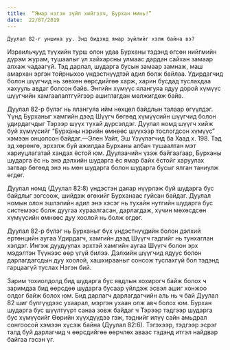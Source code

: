 ```yaml
---
title:  “Ямар нэгэн зүйл хийгээч, Бурхан минь!”
date:  22/07/2019
---
```


`Дуулал 82-г уншина уу. Энд бидэнд ямар зүйлийг хэлж байна вэ?`

Израильчууд түүхийн турш олон удаа Бурханы тэдэнд өгсөн нийгмийн дүрэм журам, тушаалыг үл хайхарсны улмаас дардан сайхан замаар алхаж чадаагүй. Тэд дарлал, шударга бусын замаар замнаж, маш амархан эргэн тойрныхоо үндэстнүүдтэй адил болж байлаа. Удирдагчид болон шүүгчид нь зөвхөн өөрсдийгөө харж, харин бусдад туслахдаа хахууль авдаг болсон байв. Энгийн хүмүүс ялангуяа ядуу дорой хүмүүс шүүгчийн хамгаалалтгүйгээр ашиглагдан мөлжигдөж байв.

Дуулал 82-р бүлэг нь ялангуяа ийм нөхцөл байдлын талаар өгүүлдэг. Үүнд Бурханыг хамгийн дээд Шүүгч бөгөөд хүмүүсийн шүүгчид болон удирдагчдыг Тэрээр шүүх тухай дүрсэлдэг. Дуулал номд шүүгч хийж буй хүмүүсийг “Бурханы нэрийн өмнөөс шүүхээр тослогдсон хүмүүс” хэмээн онцолсон байдаг.—Элен Уайт, Эш Үзүүлэгчид ба Хаад х. 198. Тэд эд хөрөнгө, эрхэлж буй ажилдаа Бурханы албан тушаалтан мэт хариуцлагатай хандах ёстой юм. Дуулаачийн үзэж байгаагаар, Бурханы шударга ёс нь энэ дэлхийн шударга ёс ямар байх ёстойг харуулах загвар бөгөөд энэ нь мөн шударга болон шударга бусыг ялган таниулж өгдөг.

Дуулал номд (Дуулал 82:8) үндэстэн даяар нүүрлэж буй шударга бус байдлыг зогсоож, шийдэж өгөхийг Бурханаас гуйсан байдаг. Дуулал номын олон эшлэлийн адил энэ хэсэг нь тухайн нутгийн шударга бус системээс болж дуугаа хураалгасан, дарлагдаж, хүчин мөхөсдсөн хүмүүсийн өмнөөс дуу хоолой нь болж өгдөг.

Дуулал 82-р бүлэг нь Бурханыг бүх үндэстнүүдийн болон дэлхий ертөнцийн аугаа Удирдагч, хамгийн дээд Шүүгч гэдгийг нь тунхаглан хэлдэг. Ингэж дуудуулах эрхтэй хамгийн аугаа Шүүгч болон эрх мэдэлтэн Түүнээс өөр үгүй билээ. Дэлхийн шүүгчид ядуус болон дарлагдагсдын дуу хоолой, хашхирааныг сонсож туслахгүй бол тэдэнд гарцаагүй туслах Нэгэн бий.

Зарим тохиолдолд бид шударга бус явдлын хохирогч байж болох ч заримдаа бид өөрсдөө шударга бусаар үйлдэж эсвэл ашиг хонжоо олдог байж болох юм. Бид дарлагч дарлагдагчийн аль нь ч бай Дуулал 82 шиг бүлгүүдээс ухаарал, мэргэн ухаан олж авч болох юм. Бурхан шударга бус шүүлтүүрт санаа зовж байдаг ч Тэрээр тэдгээр шударга бус хүмүүсийг Өөрийн хүүхдүүдээ гэж, тэднийг илүү сайн амьдрал сонгоосой хэмээн хүсэж байна (Дуулал 82:6). Тэгэхээр, тэдгээр эсрэг талд буй дарлагчид ч өөрсдийгөө өөрчлөх аваас тэдэнд итгэл найдвар байгаа гэсэн үг.